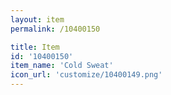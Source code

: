 ```yaml
---
layout: item
permalink: /10400150

title: Item
id: '10400150'
item_name: 'Cold Sweat'
icon_url: 'customize/10400149.png'
---
```

